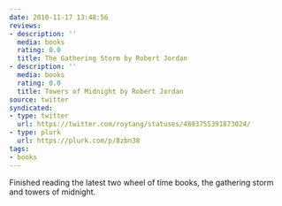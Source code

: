 ```yaml
---
date: 2010-11-17 13:48:56
reviews:
- description: ''
  media: books
  rating: 0.0
  title: The Gathering Storm by Robert Jordan
- description: ''
  media: books
  rating: 0.0
  title: Towers of Midnight by Robert Jordan
source: twitter
syndicated:
- type: twitter
  url: https://twitter.com/roytang/statuses/4893755391873024/
- type: plurk
  url: https://plurk.com/p/8zbn38
tags:
- books
---
```


Finished reading the latest two wheel of time books, the gathering storm and towers of midnight.